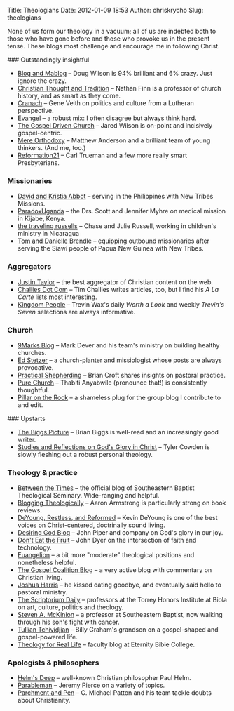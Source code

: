 Title: Theologians
Date: 2012-01-09 18:53
Author: chriskrycho
Slug: theologians

None of us form our theology in a vacuum; all of us are indebted both to
those who have gone before and those who provoke us in the present
tense. These blogs most challenge and encourage me in following Christ.

<div class="column left donthyphenate">
### Outstandingly insightful

-   [Blog and Mablog][] – Doug Wilson is 94% brilliant and 6% crazy.
    Just ignore the crazy.
-   [Christian Thought and Tradition][] – Nathan Finn is a professor of
    church history, and as smart as they come.
-   [Cranach][] – Gene Veith on politics and culture from a Lutheran
    perspective.
-   [Evangel][] – a robust mix: I often disagree but always think hard.
-   [The Gospel Driven Church][] – Jared Wilson is on-point and
    incisively gospel-centric.
-   [Mere Orthodoxy][] – Matthew Anderson and a brilliant team of young
    thinkers. (And me, too.)
-   [Reformation21][] – Carl Trueman and a few more really smart
    Presbyterians.

### Missionaries

-   [David and Kristia Abbot][] – serving in the Philippines with New
    Tribes Missions.
-   [ParadoxUganda][] – the Drs. Scott and Jennifer Myhre on medical
    mission in Kijabe, Kenya.
-   [the traveling russells][] – Chase and Julie Russell, working in
    children's ministry in Nicaragua
-   [Tom and Danielle Brendle][] – equipping outbound missionaries after
    serving the Siawi people of Papua New Guinea with New Tribes.

### Aggregators

-   [Justin Taylor][] – the best aggregator of Christian content on the
    web.
-   [Challies Dot Com][] – Tim Challies writes articles, too, but I find
    his *A La Carte* lists most interesting.
-   [Kingdom People][] – Trevin Wax's daily *Worth a Look* and weekly
    *Trevin's Seven* selections are always informative.

### Church

-   [9Marks Blog][] – Mark Dever and his team's ministry on building
    healthy churches.
-   [Ed Stetzer][] – a church-planter and missiologist whose posts are
    always provocative.
-   [Practical Shepherding][] – Brian Croft shares insights on pastoral
    practice.
-   [Pure Church][] – Thabiti Anyabwile (pronounce that!) is
    consistently thoughtful.
-   [Pillar on the Rock][] – a shameless plug for the group blog I
    contribute to and edit.

</div>
<div class="column right donthyphenate">
### Upstarts

-   [The Biggs Picture][] – Brian Biggs is well-read and an increasingly
    good writer.
-   [Studies and Reflections on God's Glory in Christ][] – Tyler Cowden
    is slowly fleshing out a robust personal theology.

### Theology & practice

-   [Between the Times][] – the official blog of Southeastern Baptist
    Theological Seminary. Wide-ranging and helpful.
-   [Blogging Theologically][] – Aaron Armstrong is particularly strong
    on book reviews.
-   [DeYoung, Restless, and Reformed][] – Kevin DeYoung is one of the
    best voices on Christ-centered, doctrinally sound living.
-   [Desiring God Blog][] – John Piper and company on God's glory in our
    joy.
-   [Don't Eat the Fruit][] – John Dyer on the intersection of faith and
    technology.
-   [Euangelion][] – a bit more "moderate" theological positions and
    nonetheless helpful.
-   [The Gospel Coalition Blog][] – a very active blog with commentary
    on Christian living.
-   [Joshua Harris][] – he kissed dating goodbye, and eventually said
    hello to pastoral ministry.
-   [The Scriptorium Daily][] – professors at the Torrey Honors
    Institute at Biola on art, culture, politics and theology.</a>
-   [Steven A. McKinion][] – a professor at Southeastern Baptist, now
    walking through his son's fight with cancer.
-   [Tullian Tchividjian][] – Billy Graham's grandson on a gospel-shaped
    and gospel-powered life.
-   [Theology for Real Life][] – faculty blog at Eternity Bible College.

### Apologists & philosophers

-   [Helm's Deep][] – well-known Christian philosopher Paul Helm.
-   [Parableman][] – Jeremy Pierce on a variety of topics.
-   [Parchment and Pen][] – C. Michael Patton and his team tackle doubts
    about Christianity.

</div>
  

  [Blog and Mablog]: http://www.dougwils.com/index.php
  [Christian Thought and Tradition]: http://www.nathanfinn.com/
  [Cranach]: http://www.geneveith.com/
  [Evangel]: http://firstthings.com/blogs/evangel
  [The Gospel Driven Church]: http://gospeldrivenchurch.blogspot.com/
  [Mere Orthodoxy]: http://www.mereorthodoxy.com/
  [Reformation21]: http://www.reformation21.org/blog/
  [David and Kristia Abbot]: http://www.ntm.org/wp/dave_abbott/
  [ParadoxUganda]: http://paradoxuganda.blogspot.com/
  [the traveling russells]: http://chaseandjulie.blogspot.com/
  [Tom and Danielle Brendle]: http://www.ntm.org/wp/tom_brendle/
  [Justin Taylor]: http://thegospelcoalition.org/blogs/justintaylor/
  [Challies Dot Com]: http://www.challies.com/
  [Kingdom People]: http://trevinwax.com/
  [9Marks Blog]: http://www.9marks.org/blog/feed
  [Ed Stetzer]: http://www.edstetzer.com/
  [Practical Shepherding]: http://practicalshepherding.com/
  [Pure Church]: http://thegospelcoalition.org/blogs/thabitianyabwile
  [Pillar on the Rock]: http://www.pillarontherock.com/
  [The Biggs Picture]: http://www.briancbiggs.com/blog
  [Studies and Reflections on God's Glory in Christ]: http://tylercowden.blogspot.com/
  [Between the Times]: http://betweenthetimes.com/
  [Blogging Theologically]: http://www.bloggingtheologically.com/
  [DeYoung, Restless, and Reformed]: http://thegospelcoalition.org/blogs/kevindeyoung
  [Desiring God Blog]: http://www.desiringgod.org/blog
  [Don't Eat the Fruit]: http://donteatthefruit.com/
  [Euangelion]: http://www.patheos.com/blogs/euangelion
  [The Gospel Coalition Blog]: http://thegospelcoalition.org/blogs/tgc
  [Joshua Harris]: http://www.joshharris.com/
  [The Scriptorium Daily]: http://www.scriptoriumdaily.com/
  [Steven A. McKinion]: http://www.stevemckinion.com/
  [Tullian Tchividjian]: http://thegospelcoalition.org/blogs/tullian
  [Theology for Real Life]: http://facultyblog.eternitybiblecollege.com/
  [Helm's Deep]: http://paulhelmsdeep.blogspot.com/
  [Parableman]: http://parablemania.ektopos.com/
  [Parchment and Pen]: http://www.reclaimingthemind.org/blog
